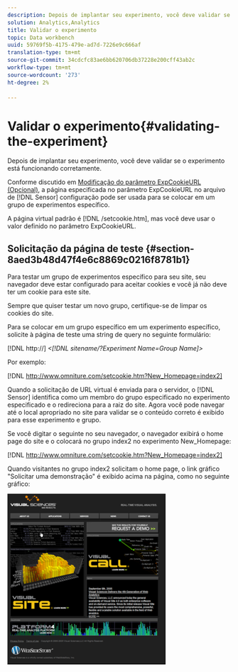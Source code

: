 ```yaml
---
description: Depois de implantar seu experimento, você deve validar se o experimento está funcionando corretamente.
solution: Analytics,Analytics
title: Validar o experimento
topic: Data workbench
uuid: 59769f5b-4175-479e-ad7d-7226e9c666af
translation-type: tm+mt
source-git-commit: 34cdcfc83ae6bb620706db37228e200cff43ab2c
workflow-type: tm+mt
source-wordcount: '273'
ht-degree: 2%

---
```



# Validar o experimento{#validating-the-experiment}

Depois de implantar seu experimento, você deve validar se o experimento está funcionando corretamente.

Conforme discutido em [Modificação do parâmetro ExpCookieURL (Opcional)](../../home/c-undst-ctrld-exp/t-en-ctrld-exp/c-mod-expckurl-prm.md#concept-215bf86bab4e4ec0b0cc803ec48a8fcf), a página especificada no parâmetro ExpCookieURL no arquivo de [!DNL Sensor] configuração pode ser usada para se colocar em um grupo de experimentos específico.

A página virtual padrão é [!DNL /setcookie.htm], mas você deve usar o valor definido no parâmetro ExpCookieURL.

## Solicitação da página de teste {#section-8aed3b48d47f4e6c8869c0216f8781b1}

Para testar um grupo de experimentos específico para seu site, seu navegador deve estar configurado para aceitar cookies e você já não deve ter um cookie para este site.

Sempre que quiser testar um novo grupo, certifique-se de limpar os cookies do site.

Para se colocar em um grupo específico em um experimento específico, solicite à página de teste uma string de query no seguinte formulário:

[!DNL http://] *&lt;[!DNL sitename/?Experiment Name=Group Name]>*

Por exemplo:

[!DNL http://www.omniture.com/setcookie.htm?New_Homepage=index2]

Quando a solicitação de URL virtual é enviada para o servidor, o [!DNL Sensor] identifica como um membro do grupo especificado no experimento especificado e o redireciona para a raiz do site. Agora você pode navegar até o local apropriado no site para validar se o conteúdo correto é exibido para esse experimento e grupo.

Se você digitar o seguinte no seu navegador, o navegador exibirá o home page do site e o colocará no grupo index2 no experimento New_Homepage:

[!DNL http://www.omniture.com/setcookie.htm?New_Homepage=index2]

Quando visitantes no grupo index2 solicitam o home page, o link gráfico &quot;Solicitar uma demonstração&quot; é exibido acima na página, como no seguinte gráfico:

![](assets/TestPage.png)

